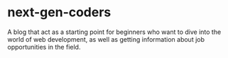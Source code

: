 # next-gen-coders
A blog that act as a starting point for beginners who want to dive into the world of web development, as well as getting information about job opportunities in the field.
